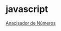 # javascript
 
 <a href="https://fernandoromeroalves.github.io/javascript/exercicios\ex023">Anaçisador de Números</a>
